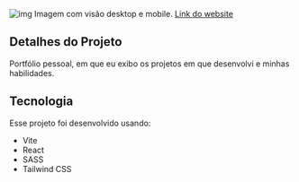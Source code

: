 ![img](https://i.imgur.com/KB2gCVn.png)
Imagem com visão desktop e mobile.
[Link do website](https://felipeleao.pages.dev//)



## **Detalhes do Projeto**

Portfólio pessoal, em que eu exibo os projetos em que desenvolvi e minhas habilidades.



## **Tecnologia**

Esse projeto foi desenvolvido usando:

- Vite
- React
- SASS
- Tailwind CSS


